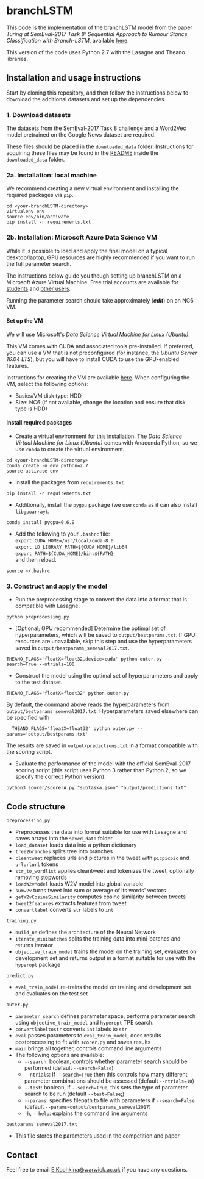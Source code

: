 # branchLSTM

This code is the implementation of the branchLSTM model from the paper
*Turing at SemEval-2017 Task 8: Sequential Approach to Rumour Stance
Classification with Branch-LSTM*, available [here](
https://www.aclweb.org/anthology/S/S17/S17-2083.pdf).

This version of the code uses Python 2.7 with the Lasagne and Theano libraries.

## Installation and usage instructions

Start by cloning this repository, and then follow the instructions below to download the additional datasets and set up the dependencies.


### 1. Download datasets

The datasets from the SemEval-2017 Task 8 challenge and a Word2Vec model pretrained on the Google News dataset are required.

These files should be placed in the `downloaded_data` folder.
Instructions for acquiring these files may be found in the [README](downloaded_data/README.md) inside the `downloaded_data` folder.

### 2a. Installation: local machine

We recommend creating a new virtual environment and installing the required packages via `pip`.
```
cd <your-branchLSTM-directory>
virtualenv env
source env/bin/activate
pip install -r requirements.txt
```

### 2b. Installation: Microsoft Azure Data Science VM

While it is possible to load and apply the final model on a typical desktop/laptop, GPU resources are highly recommended if you want to run the full parameter search.

The instructions below guide you though setting up branchLSTM on a Microsoft Azure Virtual Machine.
Free trial accounts are available for [students](https://azure.microsoft.com/en-gb/free/students/) and [other users](https://azure.microsoft.com/en-gb/offers/ms-azr-0044p/).

Running the parameter search should take approximately (***edit***) on an NC6 VM.

#### Set up the VM

We will use Microsoft's *Data Science Virtual Machine for Linux (Ubuntu)*.

This VM comes with CUDA and associated tools pre-installed.
If preferred, you can use a VM that is not preconfigured (for instance, the *Ubuntu Server 16.04 LTS*), but you will have to install CUDA to use the GPU-enabled features.

Instructions for creating the VM are available [here](https://docs.microsoft.com/en-gb/azure/machine-learning/data-science-virtual-machine/dsvm-ubuntu-intro).
When configuring the VM, select the following options:
* Basics/VM disk type: HDD
* Size: NC6 (if not available, change the location and ensure that disk type is HDD)

#### Install required packages

* Create a virtual environment for this installation.
The *Data Science Virtual Machine for Linux (Ubuntu)* comes with Anaconda Python, so we use `conda` to create the virtual environment.
```
cd <your-branchLSTM-directory>
conda create -n env python=2.7
source activate env
```
* Install the packages from `requirements.txt`.
```
pip install -r requirements.txt
```
* Additionally, install the `pygpu` package (we use `conda` as it can also install `libgpuarray`).
```
conda install pygpu=0.6.9
```
* Add the following to your `.bashrc` file:  
`export CUDA_HOME=/usr/local/cuda-8.0`  
`export LD_LIBRARY_PATH=${CUDA_HOME}/lib64`  
`export PATH=${CUDA_HOME}/bin:${PATH}`  
and then reload.
```
source ~/.bashrc
```

### 3. Construct and apply the model

* Run the preprocessing stage to convert the data into a format that is compatible with Lasagne.
```
python preprocessing.py
```
* [Optional; GPU recommended] Determine the optimal set of hyperparameters, which will be saved to `output/bestparams.txt`. If GPU resources are unavailable, skip this step and use the hyperparameters saved in `output/bestparams_semeval2017.txt`.
```
THEANO_FLAGS='floatX=float32,device=cuda' python outer.py --search=True --ntrials=100
```
* Construct the model using the optimal set of hyperparameters and apply to the test dataset.
```
THEANO_FLAGS='floatX=float32' python outer.py
```
By default, the command above reads the hyperparameters from `output/bestparams_semeval2017.txt`.
Hyperparameters saved elsewhere can be specified with
```
  THEANO_FLAGS='floatX=float32' python outer.py --params='output/bestparams.txt'
```
The results are saved in `output/predictions.txt` in a format compatible with the scoring script.
* Evaluate the performance of the model with the official SemEval-2017 scoring script (this script uses Python 3 rather than Python 2, so we specify the correct Python version).
```
python3 scorer/scorerA.py "subtaska.json" "output/predictions.txt"
```


## Code structure

`preprocessing.py`
  * Preprocesses the data into format suitable for use with Lasagne and saves arrays into the `saved_data` folder
  * `load_dataset` loads data into a python dictionary
  * `tree2branches` splits tree into branches
  * `cleantweet` replaces urls and pictures in the tweet with `picpicpic` and `urlurlurl` tokens
  * `str_to_wordlist` applies cleantweet and tokenizes the tweet, optionally removing stopwords
  * `loadW2vModel` loads W2V model into global variable
  * `sumw2v` turns tweet into sum or average of its words' vectors
  * `getW2vCosineSimilarity` computes cosine similarity between tweets
  * `tweet2features` extracts features from tweet
  * `convertlabel` converts `str` labels to `int`

`training.py`
  * `build_nn` defines the architecture of the Neural Network
  * `iterate_minibatches` splits the training data into mini-batches and returns iterator
  * `objective_train_model` trains the model on the training set, evaluates on development set and returns output in a format suitable for use with the `hyperopt` package

`predict.py`
  * `eval_train_model` re-trains the model on training and development set and evaluates on the test set

`outer.py`
  * `parameter_search` defines parameter space, performs parameter search using `objective_train_model` and `hyperopt` TPE search.
  * `convertlabeltostr` converts `int` labels to `str`
  * `eval` passes parameters to `eval_train_model`, does results postprocessing to fit with `scorer.py` and saves results
  * `main` brings all together, controls command line arguments
  * The following options are available:
    * `--search`: boolean, controls whether parameter search should be performed (default `--search=False`)
    * `--ntrials`: if `--search=True` then this controls how many different parameter combinations should be assessed (default `--ntrials=10`)
    * `--test`: boolean, if `--search=True`, this sets the type of parameter search to be run (default `--test=False`;)
    * `--params`: specifies filepath to file with parameters if `--search=False` (default `--params=output/bestparams_semeval2017`)
    * `-h`, `--help`: explains the command line arguments


`bestparams_semeval2017.txt`
  * This file stores the parameters used in the competition and paper

## Contact

Feel free to email E.Kochkina@warwick.ac.uk if you have any questions.

